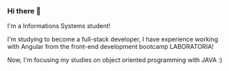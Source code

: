 ### Hi there 👋
I'm a Informations Systems student!

I'm studying to become a full-stack developer, I have experience working with Angular from the front-end development bootcamp LABORATORIA!

Now, I'm focusing my studies on object oriented programming with JAVA :)

<!--
**CristynaBC/CristynaBC** is a ✨ _special_ ✨ repository because its `README.md` (this file) appears on your GitHub profile.

Here are some ideas to get you started:

- 🔭 I’m currently working on ...
- 🌱 I’m currently learning ...
- 👯 I’m looking to collaborate on ...
- 🤔 I’m looking for help with ...
- 💬 Ask me about ...
- 📫 How to reach me: ...
- 😄 Pronouns: ...
- ⚡ Fun fact: ...
-->
